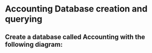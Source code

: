 # Accounting Database creation and querying

## Create a database called Accounting with the following diagram:

